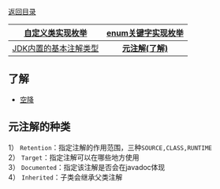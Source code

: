 [返回目录](index.md)

|[自定义类实现枚举](枚举和注解.md)|[enum关键字实现枚举](enum关键字实现枚举.md)|
|:-:|:-:|
|[JDK内置的基本注解类型](JDK内置基本注解.md)|[**元注解(了解)**](元注解.md)|

## 了解

- [空降](https://www.bilibili.com/video/BV1fh411y7R8?t=673.9&p=435)

## 元注解的种类
1） `Retention`：指定注解的作用范围，三种`SOURCE,CLASS,RUNTIME`  
2） `Target`：指定注解可以在哪些地方使用  
3） `Documented`：指定该注解是否会在javadoc体现  
4） `Inherited`：子类会继承父类注解  